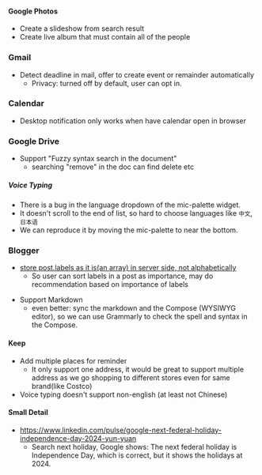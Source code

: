 #### Google Photos
- Create a slideshow from search result
- Create live album that must contain all of the people

### Gmail
<!-- - Easier to create calendar event -->
- Detect deadline in mail, offer to create event or remainder automatically
  - Privacy: turned off by default, user can opt in.

### Calendar
- Desktop notification only works when have calendar open in browser

### Google Drive
- Support "Fuzzy syntax search in the document"
  - searching "remove" in the doc can find delete etc

##### Voice Typing
- There is a bug in the language dropdown of the mic-palette widget.
- It doesn't scroll to the end of list, so hard to choose languages like `中文`, `日本语`
- We can reproduce it by moving the mic-palette to near the bottom.

<!-- ### Express
- Make sure one account per user
- 5% Credit card instead of coupon -->

### Blogger
- [store post.labels as it is(an array) in server side, not alphabetically](https://support.google.com/blogger/thread/6693810?hl=en)
  - So user can sort labels in a post as importance, may do recommendation based on importance of labels
<!-- - Support "search" in "All Labels" -->
  <!-- - button, divblog/ -->
- Support Markdown
  - even better: sync the markdown and the Compose (WYSIWYG editor), so we can use Grammarly to check the spell and syntax in the Compose.

#### Keep
- Add multiple places for reminder
  - It only support one address, it would be great to support multiple address as we go shopping to different stores even for same brand(like Costco)
- Voice typing doesn't support non-english (at least not Chinese)


#### Small Detail
- https://www.linkedin.com/pulse/google-next-federal-holiday-independence-day-2024-yun-yuan
  - Search next holiday, Google shows: The next federal holiday is Independence Day, which is correct, but it shows the holidays at 2024.

<!-- TODP -->